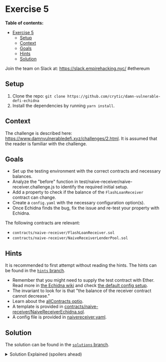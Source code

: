 # Exercise 5

**Table of contents:**

- [Exercise 5](#exercise-5)
  - [Setup](#setup)
  - [Context](#context)
  - [Goals](#goals)
  - [Hints](#hints)
  - [Solution](#solution)

Join the team on Slack at: https://slack.empirehacking.nyc/ #ethereum

## Setup

1. Clone the repo: `git clone https://github.com/crytic/damn-vulnerable-defi-echidna`
2. Install the dependencies by running `yarn install`.

## Context

The challenge is described here: https://www.damnvulnerabledefi.xyz/challenges/2.html. It is assumed that the reader is familiar with the challenge.

## Goals

- Set up the testing environment with the correct contracts and necessary balances.
- Analyze the "before" function in test/naive-receiver/naive-receiver.challenge.js to identify the required initial setup.
- Add a property to check if the balance of the `FlashLoanReceiver` contract can change.
- Create a `config.yaml` with the necessary configuration option(s).
- Once Echidna finds the bug, fix the issue and re-test your property with Echidna.

The following contracts are relevant:

- `contracts/naive-receiver/FlashLoanReceiver.sol`
- `contracts/naive-receiver/NaiveReceiverLenderPool.sol`

## Hints

It is recommended to first attempt without reading the hints. The hints can be found in the [`hints` branch](https://github.com/crytic/damn-vulnerable-defi-echidna/tree/hints).

- Remember that you might need to supply the test contract with Ether. Read more in [the Echidna wiki](https://github.com/crytic/echidna/wiki/Config) and check [the default config setup](https://github.com/crytic/echidna/blob/master/tests/solidity/basic/default.yaml).
- The invariant to look for is that "the balance of the receiver contract cannot decrease."
- Learn about the [allContracts optio](../basic/common-testing-approaches.md#external-testing).
- A template is provided in [contracts/naive-receiver/NaiveReceiverEchidna.sol](https://github.com/crytic/damn-vulnerable-defi-echidna/blob/hints/contracts/naive-receiver/NaiveReceiverEchidna.sol).
- A config file is provided in [naivereceiver.yaml](https://github.com/crytic/damn-vulnerable-defi-echidna/blob/hints/naivereceiver.yaml).

## Solution

The solution can be found in the [`solutions` branch](https://github.com/crytic/damn-vulnerable-defi-echidna/blob/solutions/contracts/naive-receiver/NaiveReceiverEchidna.sol).

[ctf]: https://www.damnvulnerabledefi.xyz/

<details>
<summary>Solution Explained (spoilers ahead)</summary>

The goal of the naive receiver challenge is to realize that any user can request a flash loan for `FlashLoanReceiver`, even if the user has no Ether.

Echidna discovers this by calling `NaiveReceiverLenderPool.flashLoan()` with the address of `FlashLoanReceiver` and any arbitrary amount.

See the example output from Echidna below:

```bash
echidna . --contract NaiveReceiverEchidna --config naivereceiver.yaml
...

echidna_test_contract_balance: failed!💥
  Call sequence:
    flashLoan(0x62d69f6867a0a084c6d313943dc22023bc263691,353073667)

...
```

</details>
